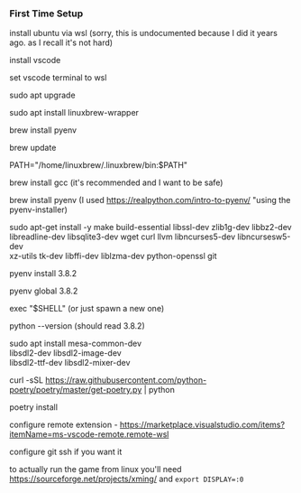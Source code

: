 ### First Time Setup
install ubuntu via wsl (sorry, this is undocumented because I did it years ago. as I recall it's not hard)

install vscode

set vscode terminal to wsl


sudo apt upgrade

sudo apt install linuxbrew-wrapper


brew install pyenv

brew update

PATH="/home/linuxbrew/.linuxbrew/bin:$PATH"

brew install gcc (it's recommended and I want to be safe)

brew install pyenv (I used https://realpython.com/intro-to-pyenv/ "using the pyenv-installer)

sudo apt-get install -y make build-essential libssl-dev zlib1g-dev libbz2-dev \
    libreadline-dev libsqlite3-dev wget curl llvm libncurses5-dev libncursesw5-dev \
    xz-utils tk-dev libffi-dev liblzma-dev python-openssl git

pyenv install 3.8.2

pyenv global 3.8.2

exec "$SHELL" (or just spawn a new one)

python --version (should read 3.8.2)


sudo apt install mesa-common-dev \
    libsdl2-dev libsdl2-image-dev \
    libsdl2-ttf-dev libsdl2-mixer-dev


curl -sSL https://raw.githubusercontent.com/python-poetry/poetry/master/get-poetry.py | python

poetry install

configure remote extension - https://marketplace.visualstudio.com/items?itemName=ms-vscode-remote.remote-wsl

configure git ssh if you want it

to actually run the game from linux you'll need https://sourceforge.net/projects/xming/ and `export DISPLAY=:0`

